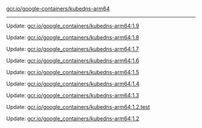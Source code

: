 [gcr.io/google-containers/kubedns-arm64](https://hub.docker.com/r/cruse/kubedns-arm64/tags/) 

----
Update: [gcr.io/google_containers/kubedns-arm64:1.9](https://hub.docker.com/r/cruse/kubedns-arm64/tags/)

Update: [gcr.io/google_containers/kubedns-arm64:1.8](https://hub.docker.com/r/cruse/kubedns-arm64/tags/)

Update: [gcr.io/google_containers/kubedns-arm64:1.7](https://hub.docker.com/r/cruse/kubedns-arm64/tags/)

Update: [gcr.io/google_containers/kubedns-arm64:1.6](https://hub.docker.com/r/cruse/kubedns-arm64/tags/)

Update: [gcr.io/google_containers/kubedns-arm64:1.5](https://hub.docker.com/r/cruse/kubedns-arm64/tags/)

Update: [gcr.io/google_containers/kubedns-arm64:1.4](https://hub.docker.com/r/cruse/kubedns-arm64/tags/)

Update: [gcr.io/google_containers/kubedns-arm64:1.3](https://hub.docker.com/r/cruse/kubedns-arm64/tags/)

Update: [gcr.io/google_containers/kubedns-arm64:1.2.test](https://hub.docker.com/r/cruse/kubedns-arm64/tags/)

Update: [gcr.io/google_containers/kubedns-arm64:1.2](https://hub.docker.com/r/cruse/kubedns-arm64/tags/)

